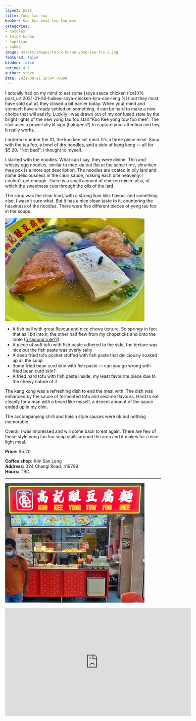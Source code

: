 ```yaml
---
layout: post
title: Yong tau foo
hawker: Koo kee yong tow foo mee
categories:
- noodles
- telok kurau
- kopitiam
- hakka
image: assets/images/telok-kurau-yong-tau-foo-1.jpg
featured: false
hidden: false
rating: 4.5
author: steve
date: 2021-09-21 16:04 +0800
---
```

I actually had on my mind to eat some [soya sauce chicken rice]({% post_url 2021-01-26-haikee-soya-chicken-kim-san-leng %}) but they must have sold out as they closed a bit earlier today. When your mind and stomach have already settled on something, it can be hard to make a new choice that will satisfy. Luckily I was drawn out of my confused state by the bright lights of the new yong tau foo stall "Koo Kee yong tow foo mee". The stall uses a powerfully lit sign (halogens?) to capture your attention and hey, it really works.

I ordered number the #1, the koo kee set meal. It's a three piece meal. Soup with the tau foo, a bowl of dry noodles, and a side of kang kong — all for $5.20. "Not bad!", I thought to myself.

I started with the noodles. What can I say, they were divine. Thin and whispy egg noodles, similar to mee kia but flat at the same time, shrunken mee pok is a more apt description. The noodles are coated in oily lard and some deliciousness in the clear sauce, making each bite heavenly. I couldn't get enough. There is a small amount of chicken mince also, of which the sweetness cuts through the oils of the lard.

The soup was the clear kind, with a strong ikan bilis flavour and something else, I wasn't sure what. But it has a nice clean taste to it, countering the heaviness of the noodles. There were five different pieces of yong tau foo in the soups.

![Yong tau foo pieces](/assets/images/telok-kurau-yong-tau-foo-2.jpg "Yong tau foo pieces")

- A fish ball with great flavour and nice chewy texture. So springy in fact that as I bit into it, the other half flew from my chopsticks and onto the table ([5 second rule??](https://www.inverse.com/science/five-second-rule-myth-debunk))
- A piece of soft tofu with fish paste adhered to the side, the texture was nice but the fish paste was overly salty
- A deep fried tofu pocket stuffed with fish paste that deliciously soaked up all the soup
- Some fried bean curd skin with fish paste — can you go wrong with fried bean curd skin?
- A fried hard tofu with fish paste inside, my least favourite piece due to the chewy nature of it

The kang kong was a refreshing dish to end the meal with. The dish was enhanced by the sauce of fermented tofu and sesame flavours. Hard to eat cleanly for a man with a beard like myself, a decent amount of the sauce ended up in my chin. 

The accompanying chilli and hoisin style sauces were ok but nothing memorable.

Overall I was impressed and will come back to eat again. There are few of these style yong tau foo soup stalls around the area and it makes for a nice light meal.

**Price:** $5.20  

**Coffee shop:** Kim San Leng  
**Address:** 324 Changi Road, 419799  
**Hours:** TBD  

***  

![Koo kee yong tow foo mee stall](/assets/images/telok-kurau-yong-tau-foo-3.jpg "Koo kee yong tow foo mee stall")

<iframe src="https://www.google.com/maps/embed?pb=!1m14!1m8!1m3!1d15955.050777263523!2d103.908271!3d1.3180312!3m2!1i1024!2i768!4f13.1!3m3!1m2!1s0x0%3A0x6f93bc5ad414257!2sHai%20Kee%20Soy%20Sauce%20Chicken%20Rice!5e0!3m2!1sen!2ssg!4v1609304424571!5m2!1sen!2ssg" width="600" height="350" frameborder="0" style="border:0;" allowfullscreen="" aria-hidden="false" tabindex="0"></iframe>